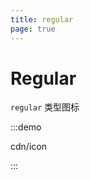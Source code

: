 ```yaml
---
title: regular
page: true
---
```


<script setup>
const demos = import.meta.globEager('../../../demos/bole-design/cdn/*/*.vue')
</script>

# Regular

`regular` 类型图标

:::demo

cdn/icon

:::
